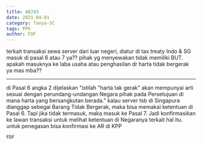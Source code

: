 ```yaml
---
title: 48743
date: 2021-04-01
category: Tanya-SC
tags: PPh
author: FDF
---
```


terkait transaksi sewa server dari luar negeri, diatur di tax treaty Indo & SG masuk di pasal 6 atau 7 ya?? pihak yg menyewakan tidak memiliki BUT. apakah masuknya ke laba usaha atau penghasilan dr harta tidak bergerak ya mas mba??

---

di Pasal 6 angka 2 dijelaskan "istilah "harta tak gerak" akan mempunyai arti sesuai dengan perundang-undangan Negara pihak pada Persetujuan di mana harta yang bersangkutan berada." kalau server tsb di Singapura dianggap sebegai Barang Tidak Bergerak, maka bisa memakai ketentuan di Pasal 6. Tapi jika tidak termasuk, maka masuk ke Pasal 7. Jadi konfirmasikan ke lawan transaksi untuk melihat ketentuan di Negaranya terkait hal itu. untuk penegasan bisa konfirmasi ke AR di KPP

`FDF`
